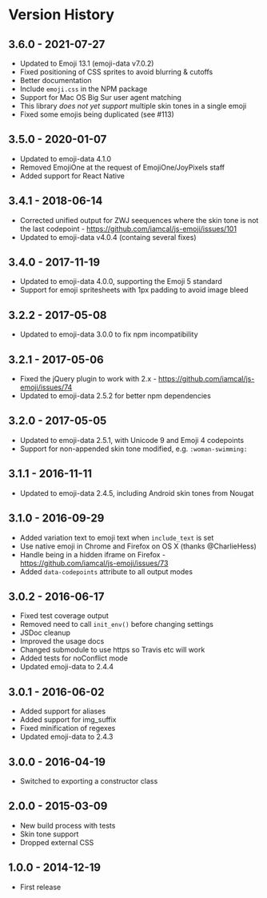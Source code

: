 # Version History

## 3.6.0 - 2021-07-27

* Updated to Emoji 13.1 (emoji-data v7.0.2)
* Fixed positioning of CSS sprites to avoid blurring & cutoffs
* Better documentation
* Include `emoji.css` in the NPM package
* Support for Mac OS Big Sur user agent matching
* This library *does not yet support* multiple skin tones in a single emoji
* Fixed some emojis being duplicated (see #113)

## 3.5.0 - 2020-01-07

* Updated to emoji-data 4.1.0
* Removed EmojiOne at the request of EmojiOne/JoyPixels staff
* Added support for React Native

## 3.4.1 - 2018-06-14

* Corrected unified output for ZWJ seequences where the skin tone is not the last codepoint - https://github.com/iamcal/js-emoji/issues/101
* Updated to emoji-data v4.0.4 (containg several fixes)


## 3.4.0 - 2017-11-19

* Updated to emoji-data 4.0.0, supporting the Emoji 5 standard
* Support for emoji spritesheets with 1px padding to avoid image bleed


## 3.2.2 - 2017-05-08

* Updated to emoji-data 3.0.0 to fix npm incompatibility


## 3.2.1 - 2017-05-06

* Fixed the jQuery plugin to work with 2.x - https://github.com/iamcal/js-emoji/issues/74
* Updated to emoji-data 2.5.2 for better npm dependencies


## 3.2.0 - 2017-05-05

* Updated to emoji-data 2.5.1, with Unicode 9 and Emoji 4 codepoints
* Support for non-appended skin tone modified, e.g. `:woman-swimming:`


## 3.1.1 - 2016-11-11

* Updated to emoji-data 2.4.5, including Android skin tones from Nougat


## 3.1.0 - 2016-09-29

* Added variation text to emoji text when `include_text` is set
* Use native emoji in Chrome and Firefox on OS X (thanks @CharlieHess)
* Handle being in a hidden iframe on Firefox - https://github.com/iamcal/js-emoji/issues/73
* Added `data-codepoints` attribute to all output modes


## 3.0.2 - 2016-06-17

* Fixed test coverage output
* Removed need to call `init_env()` before changing settings
* JSDoc cleanup
* Improved the usage docs
* Changed submodule to use https so Travis etc will work
* Added tests for noConflict mode
* Updated emoji-data to 2.4.4


## 3.0.1 - 2016-06-02

* Added support for aliases
* Added support for img_suffix
* Fixed minification of regexes
* Updated emoji-data to 2.4.3


## 3.0.0 - 2016-04-19

* Switched to exporting a constructor class


## 2.0.0 - 2015-03-09

* New build process with tests
* Skin tone support
* Dropped external CSS


## 1.0.0 - 2014-12-19

* First release
